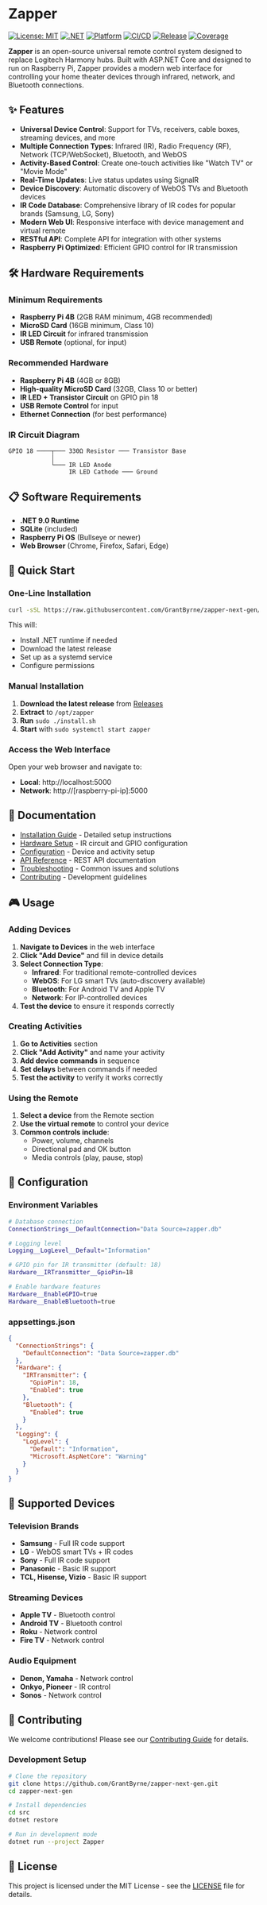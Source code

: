 # Zapper

[![License: MIT](https://img.shields.io/badge/License-MIT-yellow.svg)](https://opensource.org/licenses/MIT)
[![.NET](https://img.shields.io/badge/.NET-9.0-purple.svg)](https://dotnet.microsoft.com/)
[![Platform](https://img.shields.io/badge/Platform-Raspberry%20Pi-red.svg)](https://www.raspberrypi.org/)
[![CI/CD](https://github.com/GrantByrne/Zapper-Next-Gen/actions/workflows/ci.yml/badge.svg)](https://github.com/GrantByrne/Zapper-Next-Gen/actions)
[![Release](https://img.shields.io/github/v/release/GrantByrne/Zapper-Next-Gen)](https://github.com/GrantByrne/Zapper-Next-Gen/releases)
[![Coverage](https://img.shields.io/badge/Coverage-Generated%20by%20CI-blue.svg)](https://github.com/GrantByrne/Zapper-Next-Gen/actions/workflows/coverage-badge.yml)

**Zapper** is an open-source universal remote control system designed to replace Logitech Harmony hubs. Built with ASP.NET Core and designed to run on Raspberry Pi, Zapper provides a modern web interface for controlling your home theater devices through infrared, network, and Bluetooth connections.

## ✨ Features

- **Universal Device Control**: Support for TVs, receivers, cable boxes, streaming devices, and more
- **Multiple Connection Types**: Infrared (IR), Radio Frequency (RF), Network (TCP/WebSocket), Bluetooth, and WebOS
- **Activity-Based Control**: Create one-touch activities like "Watch TV" or "Movie Mode"
- **Real-Time Updates**: Live status updates using SignalR
- **Device Discovery**: Automatic discovery of WebOS TVs and Bluetooth devices
- **IR Code Database**: Comprehensive library of IR codes for popular brands (Samsung, LG, Sony)
- **Modern Web UI**: Responsive interface with device management and virtual remote
- **RESTful API**: Complete API for integration with other systems
- **Raspberry Pi Optimized**: Efficient GPIO control for IR transmission

## 🛠️ Hardware Requirements

### Minimum Requirements
- **Raspberry Pi 4B** (2GB RAM minimum, 4GB recommended)
- **MicroSD Card** (16GB minimum, Class 10)
- **IR LED Circuit** for infrared transmission
- **USB Remote** (optional, for input)

### Recommended Hardware
- **Raspberry Pi 4B** (4GB or 8GB)
- **High-quality MicroSD Card** (32GB, Class 10 or better)
- **IR LED + Transistor Circuit** on GPIO pin 18
- **USB Remote Control** for input
- **Ethernet Connection** (for best performance)

### IR Circuit Diagram
```
GPIO 18 ────┬─── 330Ω Resistor ─── Transistor Base
            │
            └─── IR LED Anode
                 IR LED Cathode ─── Ground
```

## 📋 Software Requirements

- **.NET 9.0 Runtime**
- **SQLite** (included)
- **Raspberry Pi OS** (Bullseye or newer)
- **Web Browser** (Chrome, Firefox, Safari, Edge)

## 🚀 Quick Start

### One-Line Installation

```bash
curl -sSL https://raw.githubusercontent.com/GrantByrne/zapper-next-gen/main/install.sh | bash
```

This will:
- Install .NET runtime if needed
- Download the latest release
- Set up as a systemd service
- Configure permissions

### Manual Installation

1. **Download the latest release** from [Releases](https://github.com/GrantByrne/zapper-next-gen/releases)
2. **Extract** to `/opt/zapper`
3. **Run** `sudo ./install.sh`
4. **Start** with `sudo systemctl start zapper`

### Access the Web Interface

Open your web browser and navigate to:
- **Local**: http://localhost:5000
- **Network**: http://[raspberry-pi-ip]:5000

## 📖 Documentation

- [Installation Guide](docs/INSTALLATION.md) - Detailed setup instructions
- [Hardware Setup](docs/HARDWARE.md) - IR circuit and GPIO configuration
- [Configuration](docs/CONFIGURATION.md) - Device and activity setup
- [API Reference](docs/API.md) - REST API documentation
- [Troubleshooting](docs/TROUBLESHOOTING.md) - Common issues and solutions
- [Contributing](docs/CONTRIBUTING.md) - Development guidelines

## 🎮 Usage

### Adding Devices

1. **Navigate to Devices** in the web interface
2. **Click "Add Device"** and fill in device details
3. **Select Connection Type**:
   - **Infrared**: For traditional remote-controlled devices
   - **WebOS**: For LG smart TVs (auto-discovery available)
   - **Bluetooth**: For Android TV and Apple TV
   - **Network**: For IP-controlled devices
4. **Test the device** to ensure it responds correctly

### Creating Activities

1. **Go to Activities** section
2. **Click "Add Activity"** and name your activity
3. **Add device commands** in sequence
4. **Set delays** between commands if needed
5. **Test the activity** to verify it works correctly

### Using the Remote

1. **Select a device** from the Remote section
2. **Use the virtual remote** to control your device
3. **Common controls include**:
   - Power, volume, channels
   - Directional pad and OK button
   - Media controls (play, pause, stop)

## 🔧 Configuration

### Environment Variables

```bash
# Database connection
ConnectionStrings__DefaultConnection="Data Source=zapper.db"

# Logging level
Logging__LogLevel__Default="Information"

# GPIO pin for IR transmitter (default: 18)
Hardware__IRTransmitter__GpioPin=18

# Enable hardware features
Hardware__EnableGPIO=true
Hardware__EnableBluetooth=true
```

### appsettings.json

```json
{
  "ConnectionStrings": {
    "DefaultConnection": "Data Source=zapper.db"
  },
  "Hardware": {
    "IRTransmitter": {
      "GpioPin": 18,
      "Enabled": true
    },
    "Bluetooth": {
      "Enabled": true
    }
  },
  "Logging": {
    "LogLevel": {
      "Default": "Information",
      "Microsoft.AspNetCore": "Warning"
    }
  }
}
```

## 🔌 Supported Devices

### Television Brands
- **Samsung** - Full IR code support
- **LG** - WebOS smart TVs + IR codes
- **Sony** - Full IR code support
- **Panasonic** - Basic IR support
- **TCL, Hisense, Vizio** - Basic IR support

### Streaming Devices
- **Apple TV** - Bluetooth control
- **Android TV** - Bluetooth control
- **Roku** - Network control
- **Fire TV** - Network control

### Audio Equipment
- **Denon, Yamaha** - Network control
- **Onkyo, Pioneer** - IR control
- **Sonos** - Network control

## 🤝 Contributing

We welcome contributions! Please see our [Contributing Guide](docs/CONTRIBUTING.md) for details.

### Development Setup

```bash
# Clone the repository
git clone https://github.com/GrantByrne/zapper-next-gen.git
cd zapper-next-gen

# Install dependencies
cd src
dotnet restore

# Run in development mode
dotnet run --project Zapper
```

## 📝 License

This project is licensed under the MIT License - see the [LICENSE](LICENSE) file for details.
